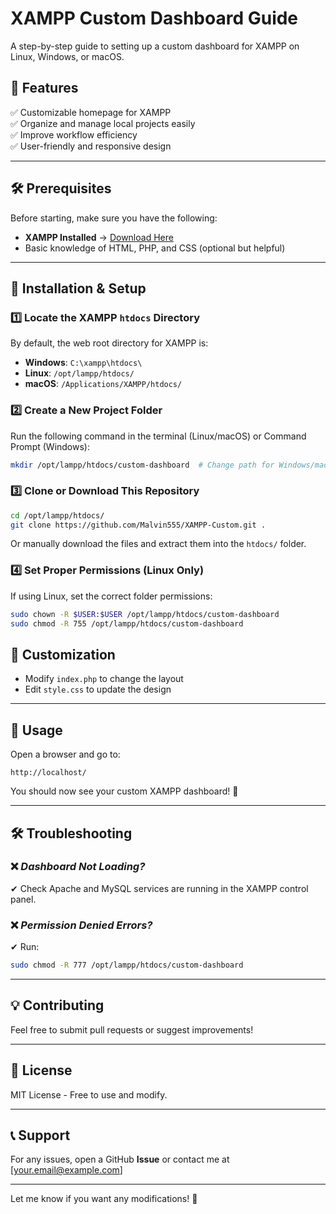 # **XAMPP Custom Dashboard Guide**  

A step-by-step guide to setting up a custom dashboard for XAMPP on Linux, Windows, or macOS.  

## **📌 Features**  
✅ Customizable homepage for XAMPP  
✅ Organize and manage local projects easily  
✅ Improve workflow efficiency  
✅ User-friendly and responsive design  

---

## **🛠️ Prerequisites**  
Before starting, make sure you have the following:  
- **XAMPP Installed** → [Download Here](https://www.apachefriends.org/)  
- Basic knowledge of HTML, PHP, and CSS (optional but helpful)  

---

## **📂 Installation & Setup**  

### **1️⃣ Locate the XAMPP `htdocs` Directory**  
By default, the web root directory for XAMPP is:  
- **Windows**: `C:\xampp\htdocs\`  
- **Linux**: `/opt/lampp/htdocs/`  
- **macOS**: `/Applications/XAMPP/htdocs/`  

### **2️⃣ Create a New Project Folder**  
Run the following command in the terminal (Linux/macOS) or Command Prompt (Windows):  
```bash
mkdir /opt/lampp/htdocs/custom-dashboard  # Change path for Windows/macOS
```

### **3️⃣ Clone or Download This Repository**  
```bash
cd /opt/lampp/htdocs/
git clone https://github.com/Malvin555/XAMPP-Custom.git .
```
Or manually download the files and extract them into the `htdocs/` folder.  

### **4️⃣ Set Proper Permissions (Linux Only)**  
If using Linux, set the correct folder permissions:  
```bash
sudo chown -R $USER:$USER /opt/lampp/htdocs/custom-dashboard
sudo chmod -R 755 /opt/lampp/htdocs/custom-dashboard
```

## **🎨 Customization**  
- Modify `index.php` to change the layout  
- Edit `style.css` to update the design 

---

## **🚀 Usage**  
Open a browser and go to:  
```
http://localhost/
```
You should now see your custom XAMPP dashboard! 🎉  

---

## **🛠️ Troubleshooting**  
### ❌ *Dashboard Not Loading?*  
✔ Check Apache and MySQL services are running in the XAMPP control panel.  

### ❌ *Permission Denied Errors?*  
✔ Run:  
```bash
sudo chmod -R 777 /opt/lampp/htdocs/custom-dashboard
```

---

## **💡 Contributing**  
Feel free to submit pull requests or suggest improvements!  

---

## **📜 License**  
MIT License - Free to use and modify.  

---

## **📞 Support**  
For any issues, open a GitHub **Issue** or contact me at [your.email@example.com]  

---

Let me know if you want any modifications! 🚀
